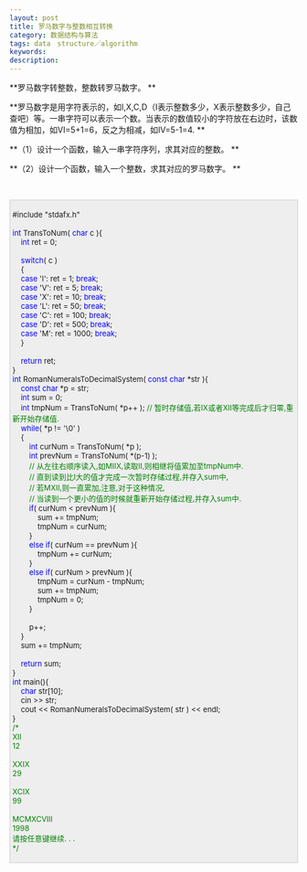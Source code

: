 ```yaml
---
layout: post
title: 罗马数字与整数相互转换
category: 数据结构与算法
tags: data　structure／algorithm
keywords: 
description: 
---
```


**罗马数字转整数，整数转罗马数字。 **

**罗马数字是用字符表示的，如I,X,C,D（I表示整数多少，X表示整数多少，自己查吧）等。一串字符可以表示一个数。当表示的数值较小的字符放在右边时，该数值为相加，如VI=5+1=6，反之为相减，如IV=5-1=4. **

**（1）设计一个函数，输入一串字符序列，求其对应的整数。 **

**（2）设计一个函数，输入一个整数，求其对应的罗马数字。 **

 

<div
style="border-bottom:#cccccc 1px solid;border-left:#cccccc 1px solid;padding-bottom:4px;background-color:#eeeeee;padding-left:4px;width:98%;padding-right:5px;font-size:13px;word-break:break-all;border-top:#cccccc 1px solid;border-right:#cccccc 1px solid;padding-top:4px;">

\#include "stdafx.h"\
\
 <span style="color:#0000ff;">int</span> TransToNum( <span
style="color:#0000ff;">char</span> c ){\
     <span style="color:#0000ff;">int</span> ret = 0;\
\
     <span style="color:#0000ff;">switch</span>( c )\
     {\
     <span style="color:#0000ff;">case</span> 'I': ret = 1; <span
style="color:#0000ff;">break</span>;\
     <span style="color:#0000ff;">case</span> 'V': ret = 5; <span
style="color:#0000ff;">break</span>;\
     <span style="color:#0000ff;">case</span> 'X': ret = 10; <span
style="color:#0000ff;">break</span>;\
     <span style="color:#0000ff;">case</span> 'L': ret = 50; <span
style="color:#0000ff;">break</span>;\
     <span style="color:#0000ff;">case</span> 'C': ret = 100; <span
style="color:#0000ff;">break</span>;\
     <span style="color:#0000ff;">case</span> 'D': ret = 500; <span
style="color:#0000ff;">break</span>;\
     <span style="color:#0000ff;">case</span> 'M': ret = 1000; <span
style="color:#0000ff;">break</span>;\
     }\
\
     <span style="color:#0000ff;">return</span> ret;\
 }\
 <span
style="color:#0000ff;">int</span> RomanNumeralsToDecimalSystem( <span
style="color:#0000ff;">const</span> <span
style="color:#0000ff;">char</span> \*str ){\
     <span style="color:#0000ff;">const</span> <span
style="color:#0000ff;">char</span> \*p = str;\
     <span style="color:#0000ff;">int</span> sum = 0;\
     <span
style="color:#0000ff;">int</span> tmpNum = TransToNum( \*p++ ); <span
style="color:#008000;">//</span><span
style="color:#008000;"> 暂时存储值,若IX或者XII等完成后才归零,重新开始存储值.</span><span
style="color:#008000;">\
 </span>    <span style="color:#0000ff;">while</span>( \*p != '\\0' )\
     {\
         <span
style="color:#0000ff;">int</span> curNum = TransToNum( \*p );\
         <span
style="color:#0000ff;">int</span> prevNum = TransToNum( \*(p-1) );\
         <span style="color:#008000;">//</span><span
style="color:#008000;"> 从左往右顺序读入,如MIIX,读取II,则相继将值累加至tmpNum中.\
         </span><span style="color:#008000;">//</span><span
style="color:#008000;"> 直到读到比I大的值才完成一次暂时存储过程,并存入sum中,\
         </span><span style="color:#008000;">//</span><span
style="color:#008000;"> 若MXII,则一直累加,注意,对于这种情况,\
         </span><span style="color:#008000;">//</span><span
style="color:#008000;"> 当读到一个更小的值的时候就重新开始存储过程,并存入sum中.</span><span
style="color:#008000;">\
 </span>        <span
style="color:#0000ff;">if</span>( curNum \< prevNum ){\
             sum += tmpNum;\
             tmpNum = curNum;\
         }\
         <span style="color:#0000ff;">else</span> <span
style="color:#0000ff;">if</span>( curNum == prevNum ){\
             tmpNum += curNum;\
         }\
         <span style="color:#0000ff;">else</span> <span
style="color:#0000ff;">if</span>( curNum \> prevNum ){\
             tmpNum = curNum - tmpNum;\
             sum += tmpNum;\
             tmpNum = 0;\
         }\
\
         p++;\
     }\
     sum += tmpNum;\
\
     <span style="color:#0000ff;">return</span> sum;\
 }\
 <span style="color:#0000ff;">int</span> main(){\
     <span style="color:#0000ff;">char</span> str[10];\
     cin \>\> str;\
     cout \<\< RomanNumeralsToDecimalSystem( str ) \<\< endl;\
 }\
 <span style="color:#008000;">/\*</span><span style="color:#008000;">\
 XII\
 12\
\
 XXIX\
 29\
\
 XCIX\
 99\
\
 MCMXCVIII\
 1998\
 请按任意键继续. . .\
 </span><span style="color:#008000;">\*/</span>

</div>

 







